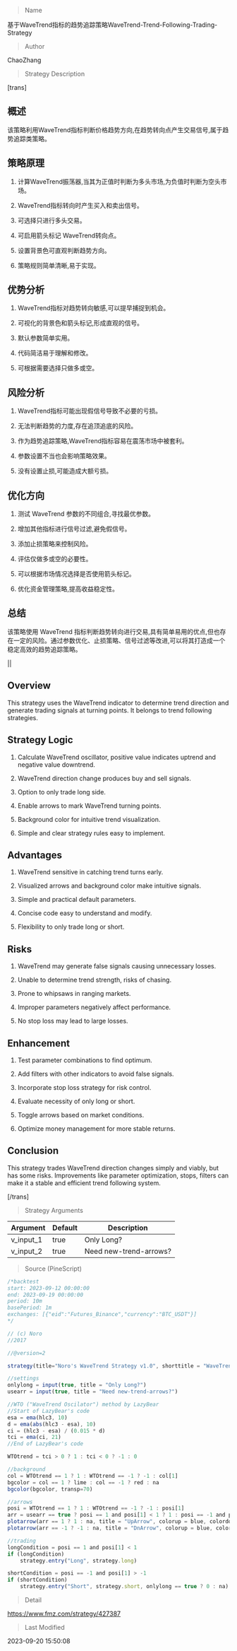 
> Name

基于WaveTrend指标的趋势追踪策略WaveTrend-Trend-Following-Trading-Strategy

> Author

ChaoZhang

> Strategy Description

[trans]

## 概述

该策略利用WaveTrend指标判断价格趋势方向,在趋势转向点产生交易信号,属于趋势追踪类策略。

## 策略原理

1. 计算WaveTrend振荡器,当其为正值时判断为多头市场,为负值时判断为空头市场。

2. WaveTrend指标转向时产生买入和卖出信号。

3. 可选择只进行多头交易。

4. 可启用箭头标记 WaveTrend转向点。

5. 设置背景色可直观判断趋势方向。

6. 策略规则简单清晰,易于实现。

## 优势分析

1. WaveTrend指标对趋势转向敏感,可以提早捕捉到机会。

2. 可视化的背景色和箭头标记,形成直观的信号。

3. 默认参数简单实用。

4. 代码简洁易于理解和修改。

5. 可根据需要选择只做多或空。

## 风险分析

1. WaveTrend指标可能出现假信号导致不必要的亏损。

2. 无法判断趋势的力度,存在追顶追底的风险。 

3. 作为趋势追踪策略,WaveTrend指标容易在震荡市场中被套利。

4. 参数设置不当也会影响策略效果。

5. 没有设置止损,可能造成大额亏损。

## 优化方向

1. 测试 WaveTrend 参数的不同组合,寻找最优参数。

2. 增加其他指标进行信号过滤,避免假信号。

3. 添加止损策略来控制风险。

4. 评估仅做多或空的必要性。

5. 可以根据市场情况选择是否使用箭头标记。

6. 优化资金管理策略,提高收益稳定性。

## 总结

该策略使用 WaveTrend 指标判断趋势转向进行交易,具有简单易用的优点,但也存在一定的风险。通过参数优化、止损策略、信号过滤等改进,可以将其打造成一个稳定高效的趋势追踪策略。

||


## Overview 

This strategy uses the WaveTrend indicator to determine trend direction and generate trading signals at turning points. It belongs to trend following strategies.

## Strategy Logic

1. Calculate WaveTrend oscillator, positive value indicates uptrend and negative value downtrend.

2. WaveTrend direction change produces buy and sell signals. 

3. Option to only trade long side.

4. Enable arrows to mark WaveTrend turning points.

5. Background color for intuitive trend visualization.

6. Simple and clear strategy rules easy to implement.

## Advantages

1. WaveTrend sensitive in catching trend turns early.

2. Visualized arrows and background color make intuitive signals.

3. Simple and practical default parameters. 

4. Concise code easy to understand and modify.

5. Flexibility to only trade long or short.

## Risks

1. WaveTrend may generate false signals causing unnecessary losses.

2. Unable to determine trend strength, risks of chasing.

3. Prone to whipsaws in ranging markets.

4. Improper parameters negatively affect performance.

5. No stop loss may lead to large losses.

## Enhancement

1. Test parameter combinations to find optimum.

2. Add filters with other indicators to avoid false signals.

3. Incorporate stop loss strategy for risk control.

4. Evaluate necessity of only long or short.

5. Toggle arrows based on market conditions. 

6. Optimize money management for more stable returns.

## Conclusion

This strategy trades WaveTrend direction changes simply and viably, but has some risks. Improvements like parameter optimization, stops, filters can make it a stable and efficient trend following system.

[/trans]

> Strategy Arguments



|Argument|Default|Description|
|----|----|----|
|v_input_1|true|Only Long?|
|v_input_2|true|Need new-trend-arrows?|


> Source (PineScript)

``` javascript
/*backtest
start: 2023-09-12 00:00:00
end: 2023-09-19 00:00:00
period: 10m
basePeriod: 1m
exchanges: [{"eid":"Futures_Binance","currency":"BTC_USDT"}]
*/

// (c) Noro
//2017

//@version=2

strategy(title="Noro's WaveTrend Strategy v1.0", shorttitle = "WaveTrend str 1.0", overlay = true)

//settings
onlylong = input(true, title = "Only Long?")
usearr = input(true, title = "Need new-trend-arrows?")

//WTO ("WaveTrend Oscilator") method by LazyBear
//Start of LazyBear's code
esa = ema(hlc3, 10)
d = ema(abs(hlc3 - esa), 10)
ci = (hlc3 - esa) / (0.015 * d)
tci = ema(ci, 21)
//End of LazyBear's code

WTOtrend = tci > 0 ? 1 : tci < 0 ? -1 : 0

//background
col = WTOtrend == 1 ? 1 : WTOtrend == -1 ? -1 : col[1]
bgcolor = col == 1 ? lime : col == -1 ? red : na
bgcolor(bgcolor, transp=70)

//arrows
posi = WTOtrend == 1 ? 1 : WTOtrend == -1 ? -1 : posi[1]
arr = usearr == true ? posi == 1 and posi[1] < 1 ? 1 : posi == -1 and posi[1] > -1 ? -1 : na : na
plotarrow(arr == 1 ? 1 : na, title = "UpArrow", colorup = blue, colordown = blue, maxheight = 60, minheight = 50, transp = 0)
plotarrow(arr == -1 ? -1 : na, title = "DnArrow", colorup = blue, colordown = blue, maxheight = 60, minheight = 50, transp = 0)

//trading
longCondition = posi == 1 and posi[1] < 1
if (longCondition)
    strategy.entry("Long", strategy.long)

shortCondition = posi == -1 and posi[1] > -1
if (shortCondition)
    strategy.entry("Short", strategy.short, onlylong == true ? 0 : na)
```

> Detail

https://www.fmz.com/strategy/427387

> Last Modified

2023-09-20 15:50:08
